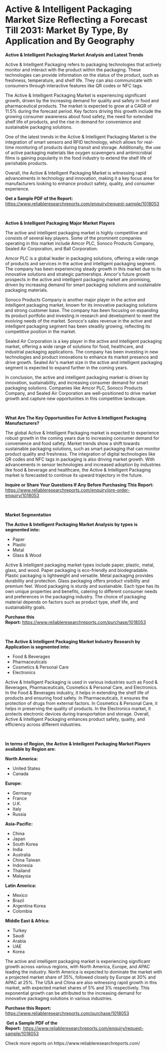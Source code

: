 <p><h1>Active & Intelligent Packaging Market Size Reflecting a Forecast Till 2031: Market By Type, By Application and By Geography</h1></p><p><strong>Active & Intelligent Packaging Market Analysis and Latest Trends</strong></p>
<p><p>Active & Intelligent Packaging refers to packaging technologies that actively monitor and interact with the product within the packaging. These technologies can provide information on the status of the product, such as freshness, temperature, and shelf life. They can also communicate with consumers through interactive features like QR codes or NFC tags.</p><p>The Active & Intelligent Packaging Market is experiencing significant growth, driven by the increasing demand for quality and safety in food and pharmaceutical products. The market is expected to grow at a CAGR of 11.5% during the forecast period. Key factors driving this growth include the growing consumer awareness about food safety, the need for extended shelf life of products, and the rise in demand for convenience and sustainable packaging solutions.</p><p>One of the latest trends in the Active & Intelligent Packaging Market is the integration of smart sensors and RFID technology, which allows for real-time monitoring of products during transit and storage. Additionally, the use of active packaging materials like oxygen scavengers and antimicrobial films is gaining popularity in the food industry to extend the shelf life of perishable products.</p><p>Overall, the Active & Intelligent Packaging Market is witnessing rapid advancements in technology and innovation, making it a key focus area for manufacturers looking to enhance product safety, quality, and consumer experience.</p></p>
<p><strong>Get a Sample PDF of the Report:&nbsp;</strong> <a href="https://www.reliableresearchreports.com/enquiry/request-sample/1018053">https://www.reliableresearchreports.com/enquiry/request-sample/1018053</a></p>
<p>&nbsp;</p>
<p><strong>Active & Intelligent Packaging Major Market Players</strong></p>
<p><p>The active and intelligent packaging market is highly competitive and consists of several key players. Some of the prominent companies operating in this market include Amcor PLC, Sonoco Products Company, Sealed Air Corporation, and Ball Corporation.</p><p>Amcor PLC is a global leader in packaging solutions, offering a wide range of products and services in the active and intelligent packaging segment. The company has been experiencing steady growth in this market due to its innovative solutions and strategic partnerships. Amcor's future growth prospects in the active and intelligent packaging market are promising, driven by increasing demand for smart packaging solutions and sustainable packaging materials.</p><p>Sonoco Products Company is another major player in the active and intelligent packaging market, known for its innovative packaging solutions and strong customer base. The company has been focusing on expanding its product portfolio and investing in research and development to meet the evolving needs of the market. Sonoco's sales revenue in the active and intelligent packaging segment has been steadily growing, reflecting its competitive position in the market.</p><p>Sealed Air Corporation is a key player in the active and intelligent packaging market, offering a wide range of solutions for food, healthcare, and industrial packaging applications. The company has been investing in new technologies and product innovations to enhance its market presence and drive growth. Sealed Air's market size in the active and intelligent packaging segment is expected to expand further in the coming years.</p><p>In conclusion, the active and intelligent packaging market is driven by innovation, sustainability, and increasing consumer demand for smart packaging solutions. Companies like Amcor PLC, Sonoco Products Company, and Sealed Air Corporation are well-positioned to drive market growth and capture new opportunities in this competitive landscape.</p></p>
<p>&nbsp;</p>
<p><strong>What Are The Key Opportunities For Active & Intelligent Packaging Manufacturers?</strong></p>
<p><p>The global Active & Intelligent Packaging market is expected to experience robust growth in the coming years due to increasing consumer demand for convenience and food safety. Market trends show a shift towards sustainable packaging solutions, such as smart packaging that can monitor product quality and freshness. The integration of digital technologies like QR codes and NFC tags in packaging is also driving market growth. With advancements in sensor technologies and increased adoption by industries like food & beverage and healthcare, the Active & Intelligent Packaging market is forecasted to continue its upward trajectory in the future.</p></p>
<p><strong>Inquire or Share Your Questions If Any Before Purchasing This Report:</strong> <a href="https://www.reliableresearchreports.com/enquiry/pre-order-enquiry/1018053">https://www.reliableresearchreports.com/enquiry/pre-order-enquiry/1018053</a></p>
<p>&nbsp;</p>
<p><strong>Market Segmentation</strong></p>
<p><strong>The Active & Intelligent Packaging Market Analysis by types is segmented into:</strong></p>
<p><ul><li>Paper</li><li>Plastic</li><li>Metal</li><li>Glass & Wood</li></ul></p>
<p><p>Active & intelligent packaging market types include paper, plastic, metal, glass, and wood. Paper packaging is eco-friendly and biodegradable. Plastic packaging is lightweight and versatile. Metal packaging provides durability and protection. Glass packaging offers product visibility and premium feel. Wood packaging is sturdy and sustainable. Each type has its own unique properties and benefits, catering to different consumer needs and preferences in the packaging industry. The choice of packaging material depends on factors such as product type, shelf life, and sustainability goals.</p></p>
<p><strong>Purchase this Report:&nbsp;</strong><a href="https://www.reliableresearchreports.com/purchase/1018053">https://www.reliableresearchreports.com/purchase/1018053</a></p>
<p>&nbsp;</p>
<p><strong>The Active & Intelligent Packaging Market Industry Research by Application is segmented into:</strong></p>
<p><ul><li>Food & Beverages</li><li>Pharmaceuticals</li><li>Cosmetics & Personal Care</li><li>Electronics</li></ul></p>
<p><p>Active & Intelligent Packaging is used in various industries such as Food & Beverages, Pharmaceuticals, Cosmetics & Personal Care, and Electronics. In the Food & Beverages industry, it helps in extending the shelf life of products and ensuring food safety. In Pharmaceuticals, it ensures the protection of drugs from external factors. In Cosmetics & Personal Care, it helps in preserving the quality of products. In the Electronics market, it protects electronic devices during transportation and storage. Overall, Active & Intelligent Packaging enhances product safety, quality, and efficiency across different industries.</p></p>
<p>&nbsp;</p>
<p><strong>In terms of Region, the Active & Intelligent Packaging Market Players available by Region are:</strong></p>
<p>
    <p> <strong> North America: </strong>
        <ul>
            <li>United States</li>
            <li>Canada</li>
        </ul>
        </p> 
    <p> <strong> Europe: </strong>
        <ul>
            <li>Germany</li>
            <li>France</li>
            <li>U.K.</li>
            <li>Italy</li>
            <li>Russia</li>
        </ul>
        </p> 
    <p> <strong> Asia-Pacific: </strong>
        <ul>
            <li>China</li>
            <li>Japan</li>
            <li>South Korea</li>
            <li>India</li>
            <li>Australia</li>
            <li>China Taiwan</li>
            <li>Indonesia</li>
            <li>Thailand</li>
            <li>Malaysia</li>
        </ul>
        </p> 
    <p> <strong> Latin America: </strong>
        <ul>
            <li>Mexico</li>
            <li>Brazil</li>
            <li>Argentina Korea</li>
            <li>Colombia</li>
        </ul>
        </p> 
    <p> <strong> Middle East & Africa: </strong>
        <ul>
            <li>Turkey</li>
            <li>Saudi</li>
            <li>Arabia</li>
            <li>UAE</li>
            <li>Korea</li>
        </ul>
    </p>
    </p>
<p><p>The active and intelligent packaging market is experiencing significant growth across various regions, with North America, Europe, and APAC leading the industry. North America is expected to dominate the market with a projected market share of 35%, followed closely by Europe at 30% and APAC at 25%. The USA and China are also witnessing rapid growth in this market, with expected market shares of 5% and 3% respectively. This exponential growth can be attributed to the increasing demand for innovative packaging solutions in various industries.</p></p>
<p><strong>Purchase this Report: </strong><a href="https://www.reliableresearchreports.com/purchase/1018053">https://www.reliableresearchreports.com/purchase/1018053</a></p>
<p>&nbsp;<strong>Get a Sample PDF of the Report:&nbsp;&nbsp;</strong><a href="https://www.reliableresearchreports.com/enquiry/request-sample/1018053">https://www.reliableresearchreports.com/enquiry/request-sample/1018053</a></p>
<p><strong></strong></p>
<p>Check more reports on https://www.reliableresearchreports.com/</p>